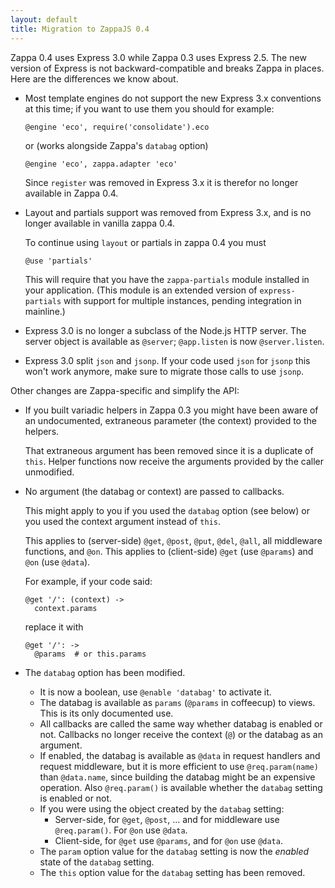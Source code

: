 ```yaml
---
layout: default
title: Migration to ZappaJS 0.4
---
```


Zappa 0.4 uses Express 3.0 while Zappa 0.3 uses Express 2.5.
The new version of Express is not backward-compatible and breaks
Zappa in places. Here are the differences we know about.

* Most template engines do not support the new Express 3.x conventions at this
  time; if you want to use them you should for example:

      @engine 'eco', require('consolidate').eco

  or (works alongside Zappa's `databag` option)

      @engine 'eco', zappa.adapter 'eco'

  Since `register` was removed in Express 3.x it is therefor no longer
  available in Zappa 0.4.

* Layout and partials support was removed from Express 3.x, and is no longer
  available in vanilla zappa 0.4.

  To continue using `layout` or partials in zappa 0.4 you must

      @use 'partials'

  This will require that you have the `zappa-partials` module installed in
  your application. (This module is an extended version of
  `express-partials` with support for multiple instances, pending integration
  in mainline.)

* Express 3.0 is no longer a subclass of the Node.js HTTP server. The server
  object is available as `@server`; `@app.listen` is now
  `@server.listen`.

* Express 3.0 split `json` and `jsonp`. If your code used `json` for `jsonp` this won't work anymore, make sure to migrate those calls to use `jsonp`.

Other changes are Zappa-specific and simplify the API:

* If you built variadic helpers in Zappa 0.3 you might have been aware of an undocumented,
  extraneous parameter (the context) provided to the helpers.

  That extraneous argument has been removed since it is a duplicate of `this`.
  Helper functions now receive the arguments provided by the caller unmodified.

* No argument (the databag or context) are passed to callbacks.

  This might apply to you if you used the `databag` option (see below) or you used the context
  argument instead of `this`.

  This applies to (server-side) `@get`, `@post`, `@put`, `@del`, `@all`, all middleware functions,
  and `@on`.
  This applies to (client-side) `@get` (use `@params`) and `@on` (use `@data`).

  For example, if your code said:

      @get '/': (context) ->
        context.params

  replace it with

      @get '/': ->
        @params  # or this.params

* The `databag` option has been modified.
  * It is now a boolean, use `@enable 'databag'` to activate it.
  * The databag is available as `params` (`@params` in coffeecup) to views.
    This is its only documented use.
  * All callbacks are called the same way whether databag is enabled or not.
    Callbacks no longer receive the context (`@`) or the databag as an argument.
  * If enabled, the databag is available as `@data` in request handlers and
    request middleware, but it is more efficient to use `@req.param(name)` than
    `@data.name`, since building the databag might be an expensive operation.
    Also `@req.param()` is available whether the `databag` setting is enabled or not.
  * If you were using the object created by the `databag` setting:
    * Server-side, for `@get`, `@post`, ... and for middleware use `@req.param()`.
      For `@on` use `@data`.
    * Client-side, for `@get` use `@params`, and for `@on` use `@data`.
  * The `param` option value for the `databag` setting is now the *enabled* state of the `databag` setting.
  * The `this` option value for the `databag` setting has been removed.
